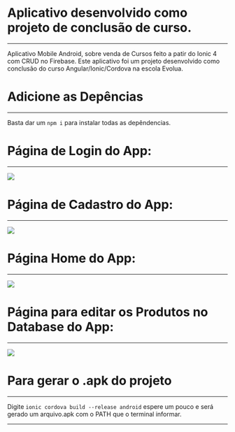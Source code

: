 <h1>Aplicativo desenvolvido como projeto de conclusão de curso.</h1>
<hr />

Aplicativo Mobile Android, sobre venda de Cursos feito a patir do Ionic 4 com CRUD no Firebase. Este aplicativo foi um projeto desenvolvido como conclusão do curso Angular/Ionic/Cordova na escola Evolua.

<h1>Adicione as Depências</h1>
<hr />

Basta dar um <code>npm i</code> para instalar todas as depêndencias.

<h1>Página de Login do App:</h1>
<hr />

<img src="src/assets/imgs/Login.PNG">

<h1>Página de Cadastro do App:</h1>
<hr />

<img src="src/assets/imgs/Cadastro.PNG">

<h1>Página Home do App:</h1>
<hr />

<img src="src/assets/imgs/HomePage.PNG">

<h1>Página para editar os Produtos no Database do App:</h1>
<hr />

<img src="src/assets/imgs/EditProduct.PNG">

<h1>Para gerar o .apk do projeto</h1>
<hr />

Digite <code>ionic cordova build --release android</code> espere um pouco e será gerado um arquivo.apk com o PATH que o terminal informar.

<hr />
